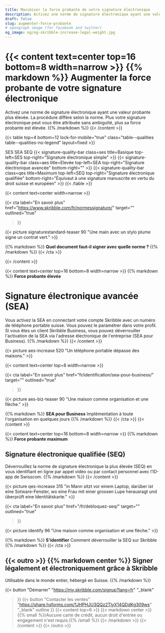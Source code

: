 ```yaml
---
title: Maximiser la force probante de votre signature électronique
description: Activez une norme de signature électronique ayant une valeur probante plus élevée. La procédure diffère selon la norme. Choisissez entre SES, SEA et SEQ.
draft: false
slug: augmenter-force-probante
# opengraph image (for facebook and twitter)
og_image: og/og-skribble-increase-legal-weight.jpg
---
```


{{< content text=center top=16 bottom=8 width=narrow >}}
{{% markdown %}}
Augmenter la force probante 
de votre signature électronique
===============	
Activez une norme de signature électronique ayant une valeur 
probante plus élevée. La procédure diffère selon la norme. Plus votre 
signature électronique peut vous être attribuée sans ambiguïté, 
plus sa force probante est élevée.
{{% /markdown %}}
{{< /content >}}

[//]: # (--------------------------------------------------------------------------------------------------------------)

{{< table top=4 bottom=12 lock-for-mobile="true" class="table--qualities table--qualities-no-legend" layout=fixed >}}
<thead>
  <tr>
    <th scope="col"></th>
    <th scope="col">SES</th>
    <th scope="col">SEA</th>
    <th scope="col">SEQ</th>
  </tr>
</thead>
<tbody>
  <tr>
    <th scope="row"></th>
    <td class="signature-quality-bar">
      {{< signature-quality-bar
        class=ses
        title=Basique
        top-left=SES
        top-right="Signature électronique simple"
      >}}
    </td>
    <td class="signature-quality-bar">
      {{< signature-quality-bar
        class=aes
        title=Elevée
        top-left=SEA
        top-right="Signature électronique avancée"
        bottom-right=""
      >}}
    </td>
    <td class="signature-quality-bar">
      {{< signature-quality-bar
        class=qes
        title=Maximum
        top-left=SEQ
        top-right="Signature électronique qualifiée"
        bottom-right="Équivaut à une signature manuscrite en vertu du droit suisse et européen"
      >}}
    </td>
  </tr>
  <tr>
    <th scope="row"></th>
  </tr>

</tbody>
{{< /table >}}

[//]: # (--------------------------------------------------------------------------------------------------------------)

{{< content text=center width=narrow >}}

{{< cta
  label="En savoir plus"
  href="https://www.skribble.com/fr/normessignature/"
  target=""
  outlined="true"
>}}

{{< picture signaturestandard-teaser 90 "Une main avec un stylo plume signe un contrat vert." >}}

{{% markdown %}}
**Quel document faut-il signer avec quelle norme ?**
{{% /markdown %}}
{{< /cta >}}

{{< /content >}}


[//]: # (--------------------------------------------------------------------------------------------------------------)

{{< content text=center top=16 bottom=8 width=narrow >}}
{{% markdown %}}
**Force probante élevée** 
# Signature électronique avancée (SEA)
Vous activez la SEA en connectant votre compte Skribble avec un 
numéro de téléphone portable suisse. Vous pouvez le paramétrer 
dans votre profil. Si vous êtes un client Skribble Business, vous pouvez 
déverrouiller l'activation de la SEA via l'adresse électronique 
de l'entreprise (SEA pour Business).
{{% /markdown %}}
{{< /content >}}

{{< picture aes-increase 520 "Un téléphone portable dépasse des maisons." >}}

{{< content text=center top=8 width=narrow >}}

{{< cta
  label="En savoir plus"
  href="fr/identification/sea-pour-business/"
  target=""
  outlined="true"
>}}

{{< picture aes-biz-teaser 90 "Une maison comme organisation et une flèche." >}}

{{% markdown %}}
**SEA pour Business**
Implémentation à toute l'organisation en quelques jours
{{% /markdown %}}
{{< /cta >}}
{{< /content >}}

[//]: # (--------------------------------------------------------------------------------------------------------------)

{{< content text=center top=16 bottom=8 width=narrow >}}
{{% markdown %}}
**Force probante maximum** 
## Signature électronique qualifiée (SEQ)
Déverrouillez la norme de signature électronique 
la plus élevée (SEQ) en vous identifiant en ligne par appel vidéo 
ou par contact personnel avec l’ID-app de Swisscom.
{{% /markdown %}}
{{< /content >}}

{{< picture qes-increase 315 "in Mann sitzt vor einem Laptop, darüber ist eine Sotware-Fenster, wo eine Frau mit einer grossen Lupe herausragt und überprüft eine Identitätskarte." >}}

{{< cta
  label="En savoir plus"
  href="/fr/debloquez-seq/"
  target=""
  outlined="true"
>}}

{{< picture identify 96 "Une maison comme organisation et une flèche." >}}

{{% markdown %}}
**S'identifier**
Comment déverrouiller la SEQ sur Skribble
{{% /markdown %}}
{{< /cta >}}


[//]: # (--------------------------------------------------------------------------------------------------------------)


{{< outro >}}
{{% markdown center %}}
Signer légalement et électroniquement 
grâce à Skribble
---
Utilisable dans le monde entier, hébergé en Suisse.
{{% /markdown %}}

{{< button
  "Démarrer"
  "https://my.skribble.com/signup?lang=fr"
  "_blank"
>}}
{{< button
  "Contacter les ventes"
  "https://share.hsforms.com/1JHPHJU3QQz2TlyX14QDdKg309ws"
  "_blank"
  outline
>}}
{{< content top=6 >}}
{{< markdown center >}}
{{% small %}}Aucune carte de crédit, aucun droit d'entrée 
ou engagement n'est requis.{{% /small %}} 
{{< /markdown >}}
{{< /content >}}
{{< /outro >}}
